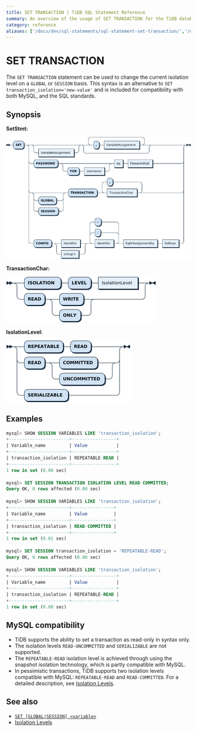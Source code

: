 ```yaml
---
title: SET TRANSACTION | TiDB SQL Statement Reference
summary: An overview of the usage of SET TRANSACTION for the TiDB database.
category: reference
aliases: ['/docs/dev/sql-statements/sql-statement-set-transaction/','/docs/dev/reference/sql/statements/set-transaction/']
---
```


# SET TRANSACTION

The `SET TRANSACTION` statement can be used to change the current isolation level on a `GLOBAL` or `SESSION` basis. This syntax is an alternative to `SET transaction_isolation='new-value'` and is included for compatibility with both MySQL, and the SQL standards.

## Synopsis

**SetStmt:**

![SetStmt](/media/sqlgram/SetStmt.png)

**TransactionChar:**

![TransactionChar](/media/sqlgram/TransactionChar.png)

**IsolationLevel:**

![IsolationLevel](/media/sqlgram/IsolationLevel.png)

## Examples

```sql
mysql> SHOW SESSION VARIABLES LIKE 'transaction_isolation';
+-----------------------+-----------------+
| Variable_name         | Value           |
+-----------------------+-----------------+
| transaction_isolation | REPEATABLE-READ |
+-----------------------+-----------------+
1 row in set (0.00 sec)

mysql> SET SESSION TRANSACTION ISOLATION LEVEL READ COMMITTED;
Query OK, 0 rows affected (0.00 sec)

mysql> SHOW SESSION VARIABLES LIKE 'transaction_isolation';
+-----------------------+----------------+
| Variable_name         | Value          |
+-----------------------+----------------+
| transaction_isolation | READ-COMMITTED |
+-----------------------+----------------+
1 row in set (0.01 sec)

mysql> SET SESSION transaction_isolation = 'REPEATABLE-READ';
Query OK, 0 rows affected (0.00 sec)

mysql> SHOW SESSION VARIABLES LIKE 'transaction_isolation';
+-----------------------+-----------------+
| Variable_name         | Value           |
+-----------------------+-----------------+
| transaction_isolation | REPEATABLE-READ |
+-----------------------+-----------------+
1 row in set (0.00 sec)
```

## MySQL compatibility

* TiDB supports the ability to set a transaction as read-only in syntax only.
* The isolation levels `READ-UNCOMMITTED` and `SERIALIZABLE` are not supported.
* The `REPEATABLE-READ` isolation level is achieved through using the snapshot isolation technology, which is partly compatible with MySQL.
* In pessimistic transactions, TiDB supports two isolation levels compatible with MySQL: `REPEATABLE-READ` and `READ-COMMITTED`. For a detailed description, see [Isolation Levels](/transaction-isolation-levels.md).

## See also

* [`SET [GLOBAL|SESSION] <variable>`](/sql-statements/sql-statement-set-variable.md)
* [Isolation Levels](/transaction-isolation-levels.md)
